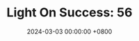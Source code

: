 ---
title: "Light On Success: 56"
date: 2024-03-03 00:00:00 +0800
categories: [Blogging]
tag: [Blogging]
image: https://pbs.twimg.com/media/GHCofQeWMAAv0YC?format=jpg&name=large
---